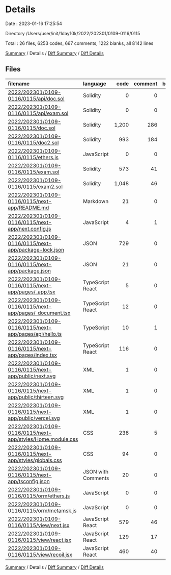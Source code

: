 # Details

Date : 2023-01-16 17:25:54

Directory /Users/user/init/1day10k/2022/202301/0109-0116/0115

Total : 26 files,  6253 codes, 667 comments, 1222 blanks, all 8142 lines

[Summary](results.md) / Details / [Diff Summary](diff.md) / [Diff Details](diff-details.md)

## Files
| filename | language | code | comment | blank | total |
| :--- | :--- | ---: | ---: | ---: | ---: |
| [2022/202301/0109-0116/0115/api/doc.sol](/2022/202301/0109-0116/0115/api/doc.sol) | Solidity | 0 | 0 | 1 | 1 |
| [2022/202301/0109-0116/0115/api/exam.sol](/2022/202301/0109-0116/0115/api/exam.sol) | Solidity | 0 | 0 | 1 | 1 |
| [2022/202301/0109-0116/0115/doc.sol](/2022/202301/0109-0116/0115/doc.sol) | Solidity | 1,200 | 286 | 257 | 1,743 |
| [2022/202301/0109-0116/0115/doc2.sol](/2022/202301/0109-0116/0115/doc2.sol) | Solidity | 993 | 184 | 207 | 1,384 |
| [2022/202301/0109-0116/0115/ethers.js](/2022/202301/0109-0116/0115/ethers.js) | JavaScript | 0 | 0 | 1 | 1 |
| [2022/202301/0109-0116/0115/exam.sol](/2022/202301/0109-0116/0115/exam.sol) | Solidity | 573 | 41 | 147 | 761 |
| [2022/202301/0109-0116/0115/exam2.sol](/2022/202301/0109-0116/0115/exam2.sol) | Solidity | 1,048 | 46 | 238 | 1,332 |
| [2022/202301/0109-0116/0115/next-app/README.md](/2022/202301/0109-0116/0115/next-app/README.md) | Markdown | 21 | 0 | 16 | 37 |
| [2022/202301/0109-0116/0115/next-app/next.config.js](/2022/202301/0109-0116/0115/next-app/next.config.js) | JavaScript | 4 | 1 | 2 | 7 |
| [2022/202301/0109-0116/0115/next-app/package-lock.json](/2022/202301/0109-0116/0115/next-app/package-lock.json) | JSON | 729 | 0 | 1 | 730 |
| [2022/202301/0109-0116/0115/next-app/package.json](/2022/202301/0109-0116/0115/next-app/package.json) | JSON | 21 | 0 | 1 | 22 |
| [2022/202301/0109-0116/0115/next-app/pages/_app.tsx](/2022/202301/0109-0116/0115/next-app/pages/_app.tsx) | TypeScript React | 5 | 0 | 2 | 7 |
| [2022/202301/0109-0116/0115/next-app/pages/_document.tsx](/2022/202301/0109-0116/0115/next-app/pages/_document.tsx) | TypeScript React | 12 | 0 | 2 | 14 |
| [2022/202301/0109-0116/0115/next-app/pages/api/hello.ts](/2022/202301/0109-0116/0115/next-app/pages/api/hello.ts) | TypeScript | 10 | 1 | 3 | 14 |
| [2022/202301/0109-0116/0115/next-app/pages/index.tsx](/2022/202301/0109-0116/0115/next-app/pages/index.tsx) | TypeScript React | 116 | 0 | 8 | 124 |
| [2022/202301/0109-0116/0115/next-app/public/next.svg](/2022/202301/0109-0116/0115/next-app/public/next.svg) | XML | 1 | 0 | 0 | 1 |
| [2022/202301/0109-0116/0115/next-app/public/thirteen.svg](/2022/202301/0109-0116/0115/next-app/public/thirteen.svg) | XML | 1 | 0 | 0 | 1 |
| [2022/202301/0109-0116/0115/next-app/public/vercel.svg](/2022/202301/0109-0116/0115/next-app/public/vercel.svg) | XML | 1 | 0 | 0 | 1 |
| [2022/202301/0109-0116/0115/next-app/styles/Home.module.css](/2022/202301/0109-0116/0115/next-app/styles/Home.module.css) | CSS | 236 | 5 | 38 | 279 |
| [2022/202301/0109-0116/0115/next-app/styles/globals.css](/2022/202301/0109-0116/0115/next-app/styles/globals.css) | CSS | 94 | 0 | 14 | 108 |
| [2022/202301/0109-0116/0115/next-app/tsconfig.json](/2022/202301/0109-0116/0115/next-app/tsconfig.json) | JSON with Comments | 20 | 0 | 1 | 21 |
| [2022/202301/0109-0116/0115/orm/ethers.js](/2022/202301/0109-0116/0115/orm/ethers.js) | JavaScript | 0 | 0 | 1 | 1 |
| [2022/202301/0109-0116/0115/orm/metamsk.js](/2022/202301/0109-0116/0115/orm/metamsk.js) | JavaScript | 0 | 0 | 1 | 1 |
| [2022/202301/0109-0116/0115/view/next.jsx](/2022/202301/0109-0116/0115/view/next.jsx) | JavaScript React | 579 | 46 | 153 | 778 |
| [2022/202301/0109-0116/0115/view/react.jsx](/2022/202301/0109-0116/0115/view/react.jsx) | JavaScript React | 129 | 17 | 31 | 177 |
| [2022/202301/0109-0116/0115/view/recoil.jsx](/2022/202301/0109-0116/0115/view/recoil.jsx) | JavaScript React | 460 | 40 | 96 | 596 |

[Summary](results.md) / Details / [Diff Summary](diff.md) / [Diff Details](diff-details.md)